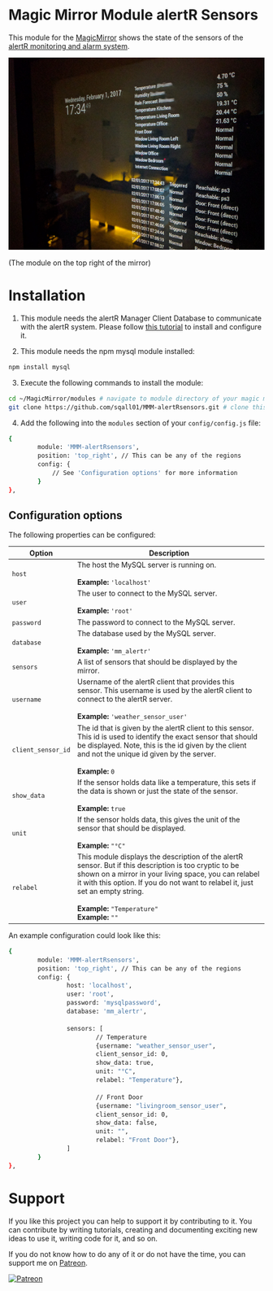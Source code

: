 # Magic Mirror Module alertR Sensors
This module for the [MagicMirror](https://github.com/MichMich/MagicMirror) shows the state of the sensors of the [alertR monitoring and alarm system](https://github.com/sqall01/alertR).

![MagicMirror](pics/magicmirror.jpg)

(The module on the top right of the mirror)

# Installation

1. This module needs the alertR Manager Client Database to communicate with the alertR system. Please follow [this tutorial](https://github.com/sqall01/alertR/wiki/Tutorial-ManagerClientDatabase) to install and configure it.

2. This module needs the npm mysql module installed:

```bash
npm install mysql
```

3. Execute the following commands to install the module:

```bash
cd ~/MagicMirror/modules # navigate to module directory of your magic mirror
git clone https://github.com/sqall01/MMM-alertRsensors.git # clone this module
```

4. Add the following into the `modules` section of your `config/config.js` file:

```bash
{
        module: 'MMM-alertRsensors',
        position: 'top_right', // This can be any of the regions
        config: {
            // See 'Configuration options' for more information
        }
},
```

## Configuration options

The following properties can be configured:

| Option                        | Description
| ----------------------------  | -----------
| `host`                        | The host the MySQL server is running on. <br><br> **Example:** `'localhost'`
| `user`                        | The user to connect to the MySQL server. <br><br> **Example:** `'root'`
| `password`                    | The password to connect to the MySQL server.
| `database`                    | The database used by the MySQL server. <br><br> **Example:** `'mm_alertr'`
| `sensors`                     | A list of sensors that should be displayed by the mirror.
| `username`                    | Username of the alertR client that provides this sensor. This username is used by the alertR client to connect to the alertR server. <br><br> **Example:** `'weather_sensor_user'`
| `client_sensor_id`            | The id that is given by the alertR client to this sensor. This id is used to identify the exact sensor that should be displayed. Note, this is the id given by the client and not the unique id given by the server. <br><br> **Example:** `0`
| `show_data`                   | If the sensor holds data like a temperature, this sets if the data is shown or just the state of the sensor. <br><br> **Example:** `true`
| `unit`                        | If the sensor holds data, this gives the unit of the sensor that should be displayed. <br><br> **Example:** `"°C"`
| `relabel`                     | This module displays the description of the alertR sensor. But if this description is too cryptic to be shown on a mirror in your living space, you can relabel it with this option. If you do not want to relabel it, just set an empty string. <br><br> **Example:** `"Temperature"` <br> **Example:** `""`

An example configuration could look like this:

```bash
{
        module: 'MMM-alertRsensors',
        position: 'top_right', // This can be any of the regions
        config: {
                host: 'localhost',
                user: 'root',
                password: 'mysqlpassword',
                database: 'mm_alertr',

                sensors: [
                        // Temperature
                        {username: "weather_sensor_user",
                        client_sensor_id: 0,
                        show_data: true,
                        unit: "°C",
                        relabel: "Temperature"},

                        // Front Door
                        {username: "livingroom_sensor_user",
                        client_sensor_id: 0,
                        show_data: false,
                        unit: "",
                        relabel: "Front Door"},
                ]
        }
},
```


# Support

If you like this project you can help to support it by contributing to it. You can contribute by writing tutorials, creating and documenting exciting new ideas to use it, writing code for it, and so on.

If you do not know how to do any of it or do not have the time, you can support me on [Patreon](https://www.patreon.com/sqall).

[![Patreon](https://c5.patreon.com/external/logo/become_a_patron_button.png)](https://www.patreon.com/sqall)